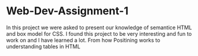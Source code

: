 <h1>Web-Dev-Assignment-1</h1>
<p>In this project we were asked to present our knowledge of semantice HTML and box model for CSS.
I found this project to be very interesting and fun to work on and I have learned 
a lot. From how Positining works to understanding tables in HTML</p>
